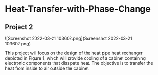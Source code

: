 # Heat-Transfer-with-Phase-Change

## Project 2
![Screenshot 2022-03-21 103602.png](Screenshot 2022-03-21 103602.png)

This project will focus on the design of the heat pipe heat exchanger depicted in Figure 1, which will
provide cooling of a cabinet containing electronic components that dissipate heat. The objective is
to transfer the heat from inside to air outside the cabinet.
